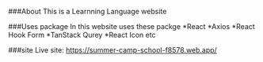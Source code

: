 ###About
This is a Learnning Language  website

###Uses package
In this website uses these packge
*React
*Axios
*React Hook Form
*TanStack Qurey
*React Icon etc

###site
Live site:  https://summer-camp-school-f8578.web.app/